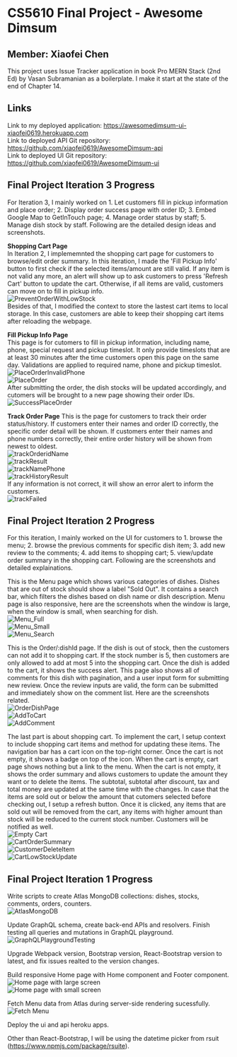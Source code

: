 # CS5610 Final Project - Awesome Dimsum
## Member: Xiaofei Chen
This project uses Issue Tracker application in book Pro MERN Stack (2nd Ed) by Vasan Subramanian as a boilerplate. I make it start at the state of the end of Chapter 14.
## Links
Link to my deployed application: 
https://awesomedimsum-ui-xiaofei0619.herokuapp.com
<br/>
Link to deployed API Git repository:
<br/>
https://github.com/xiaofei0619/AwesomeDimsum-api
<br/>
Link to deployed UI Git repository:
<br/>
https://github.com/xiaofei0619/AwesomeDimsum-ui
<br/>

## Final Project Iteration 3 Progress
For Iteration 3, I mainly worked on 1. Let customers fill in pickup information and place order; 2. Display order success page with order ID; 3. Embed Google Map to GetInTouch page; 4. Manage order status by staff; 5. Manage dish stock by staff. Following are the detailed design ideas and screenshots.

**Shopping Cart Page**
<br/>
In Iteration 2, I implememnted the shopping cart page for customers to browse/edit order summary. In this iteration, I made the 'Fill Pickup Info' button to first check if the selected items/amount are still valid. If any item is not valid any more, an alert will show up to ask customers to press 'Refresh Cart' button to update the cart. Otherwise, if all items are valid, customers can move on to fill in pickup info.
<br/>
![PreventOrderWithLowStock](/readme_images/PreventOrderWithLowStock.png)
<br />
Besides of that, I modified the context to store the lastest cart items to local storage. In this case, customers are able to keep their shopping cart items after reloading the webpage.
<br/>

**Fill Pickup Info Page**
<br/>
This page is for cutomers to fill in pickup information, including name, phone, special request and pickup timeslot. It only provide timeslots that are at least 30 minutes after the time customers open this page on the same day. Validations are applied to required name, phone and pickup timeslot. 
<br/>
![PlaceOrderInvalidPhone](/readme_images/PlaceOrderInvalidPhone.png)
<br />
![PlaceOrder](/readme_images/PlaceOrder.png)
<br />
After submitting the order, the dish stocks will be updated accordingly, and cutomers will be brought to a new page showing their order IDs.
<br />
![SuccessPlaceOrder](/readme_images/SuccessPlaceOrder.png)
<br />

**Track Order Page**
This is the page for customers to track their order status/history. If customers enter their names and order ID correctly, the specific order detail will be shown. If customers enter their names and phone numbers correctly, their entire order history will be shown from newest to oldest.
<br />
![trackOrderidName](/readme_images/trackOrderidName.png)
<br />
![trackResult](/readme_images/trackResult.png)
<br />
![trackNamePhone](/readme_images/trackNamePhone.png)
<br />
![trackHistoryResult](/readme_images/trackHistoryResult.png)
<br />
If any information is not correct, it will show an error alert to inform the customers.
<br />
![trackFailed](/readme_images/trackFailed.png)
<br />

## Final Project Iteration 2 Progress
For this iteration, I mainly worked on the UI for customers to 1. browse the menu; 2. browse the previous comments for specific dish item; 3. add new review to the comments; 4. add items to shopping cart; 5. view/update order summary in the shopping cart. Following are the screenshots and detailed explainations.

This is the Menu page which shows various categories of dishes. Dishes that are out of stock should show a label "Sold Out". It contains a search bar, which filters the dishes based on dish name or dish description. Menu page is also responsive, here are the screenshots when the window is large, when the window is small, when searching for dish.
<br/>
![Menu_Full](/readme_images/menu_full.png)
<br />
![Menu_Small](/readme_images/menu_sm.png)
<br />
![Menu_Search](/readme_images/menu_search.png)
<br />

This is the Order/:dishId page. If the dish is out of stock, then the customers can not add it to shopping cart. If the stock number is 5, then customers are only allowed to add at most 5 into the shopping cart. Once the dish is added to the cart, it shows the success alert. This page also shows all of comments for this dish with pagination, and a user input form for submitting new review. Once the review inputs are valid, the form can be submitted and immediately show on the comment list. Here are the screenshots related.
<br />
![OrderDishPage](/readme_images/orderDish.png)
<br />
![AddToCart](/readme_images/addToCart.png)
<br />
![AddComment](/readme_images/addComment.png)
<br />

The last part is about shopping cart. To implement the cart, I setup context to include shopping cart items and method for updating these items. 
The navigation bar has a cart icon on the top-right corner. Once the cart is not empty, it shows a badge on top of the icon. When the cart is empty, cart page shows nothing but a link to the menu. When the cart is not empty, it shows the order summary and allows customers to update the amount they want or to delete the items. The subtotal, subtotal after discount, tax and total money are updated at the same time with the changes. In case that the items are sold out or below the amount that cutomers selected before checking out, I setup a refresh button. Once it is clicked, any items that are sold out will be removed from the cart, any items with higher amount than stock will be reduced to the current stock number. Customers will be notified as well.
<br />
![Empty Cart](/readme_images/cartEmpty.png)
<br />
![CartOrderSummary](/readme_images/cart.png)
<br />
![CustomerDeleteItem](/readme_images/cartRemove.png)
<br />
![CartLowStockUpdate](/readme_images/cartLowStock.png)
<br />


## Final Project Iteration 1 Progress
Write scripts to create Atlas MongoDB collections: dishes, stocks, comments, orders, counters.
<br/>
![AtlasMongoDB](/readme_images/AtlasMongoDB.png)
<br />

Update GraphQL schema, create back-end APIs and resolvers. Finish testing all queries and mutations in GraphQL playground.
<br/>
![GraphQLPlaygroundTesting](/readme_images/GraphQLTested.png)
<br />

Upgrade Webpack version, Bootstrap version, React-Bootstrap version to latest, and fix issues realted to the version changes.

Build responsive Home page with Home component and Footer component.
<br/>
![Home page with large screen](/readme_images/Iteration1_lg.png)
<br />
![Home page with small screen](/readme_images/Iteration1_sm.png)
<br />

Fetch Menu data from Atlas during server-side rendering sucessfully.
<br />
![Fetch Menu](/readme_images/FetchMenu.png)
<br />

Deploy the ui and api heroku apps.

Other than React-Bootstrap, I will be using the datetime picker from rsuit (https://www.npmjs.com/package/rsuite).